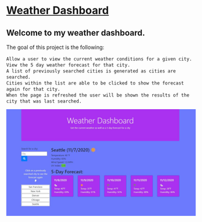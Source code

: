 # [Weather Dashboard](https://mrtavit.github.io/weather.dashboard/)

## Welcome to my weather dashboard.

The goal of this project is the following:

    Allow a user to view the current weather conditions for a given city.
    View the 5 day weather forecast for that city.
    A list of previously searched cities is generated as cities are searched.
    Cities within the list are able to be clicked to show the forecast again for that city.
    When the page is refreshed the user will be shown the results of the city that was last searched.

![Website Screenshot](./screenshot.JPG)
